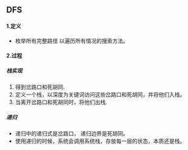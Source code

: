 ## DFS
#### 1.定义
+ 枚举所有完整路径 以遍历所有情况的搜索方法。
#### 2.过程
##### 栈实现
1. 得到岔路口和死胡同.
2. 定义一个栈，以深度为关键词访问这些岔路口和死胡同，并将他们入栈。    
3. 当离开岔路口和死胡同时，将他们出栈.
##### 递归
+ 递归中的递归式是岔路口， 递归边界是死胡同。
+ 使用递归的时候，系统会调用系统栈，存放每一层的状态，本质还是栈。

